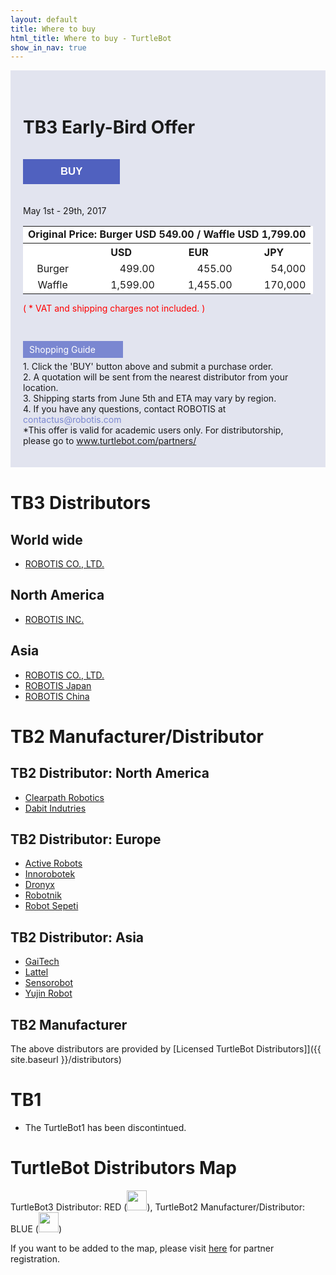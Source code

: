 ```yaml
---
layout: default
title: Where to buy
html_title: Where to buy - TurtleBot
show_in_nav: true
---
```


<style>
  .event_box { background-color:#e2e4ef; padding:20px; margin-bottom:40px; }
  .btn_box { padding:10px 60px; background-color:#5061bf; color:#ffffff; font-weight:bold; font-size:1.2em; border:0px; margin-bottom:20px;  }
  .early-bird  {background-color:#ffffff; margin-bottom: 0px; }
  .early-bird th {text-align:center; }
  .early-bird td {text-align:right; }
  .early-bird .td_l {text-align:left; }
  .early-bird .td_c {text-align:center; }
</style>

<div class="event_box">

  <h1 id="tb3-distributors"  style="padding:15px 0;">TB3 Early-Bird Offer</h1>

  <button onclick="window.open( 'https://goo.gl/forms/BRTL7Bu4L7RcCJAa2', '_blank') " target="_blank"  class="btn_box">BUY</button>

  <p>May 1st - 29th, 2017</p>

  <table class="table table-bordered early-bird">
    <tr>
      <td colspan='4' class="td_l"><b>Original Price: Burger USD 549.00 / Waffle USD 1,799.00</b></td>
    </tr>
    <tr>
      <th></th>
      <th>USD</th>
      <th>EUR</th>
      <th>JPY</th>
    </tr>
    <tr>
      <td class="td_c">Burger</td>
      <td>499.00</td>
      <td>455.00</td>
      <td>54,000</td>
    </tr>
    <tr>
      <td class="td_c">Waffle</td>
      <td>1,599.00</td>
      <td>1,455.00</td>
      <td>170,000</td>
    </tr>
  </table>

  <p style="color:#ff0000;padding-bottom: 30px;">( * VAT and shipping charges not included. )</p>

  <p style="line-height:1.6em;">
    <div style="background-color:#7a87d1; padding:5px 10px; color:#ffffff;width:140px; margin:5px 0; ">Shopping Guide</div>
    1. Click the 'BUY' button above and submit a purchase order. <br/>
    2. A quotation will be sent from the nearest distributor from your location. <br/>
    3. Shipping starts from June 5th and ETA may vary by region. <br/>
    4. If you have any questions, contact ROBOTIS at <span style="color:#7a87d1;">contactus@robotis.com </span><br/>
    *This offer is valid for academic users only. For distributorship, please go to <a href="http://www.turtlebot.com/partners/" target="_blank">www.turtlebot.com/partners/</a>
  </p>

</div>

# TB3 Distributors

## World wide
- <a href="http://en.robotis.com/">ROBOTIS CO., LTD.</a>

## North America
- <a href="http://robotis.us/">ROBOTIS INC.</a>

## Asia
- <a href="http://www.robotis.com/">ROBOTIS CO., LTD.</a>
- <a href="http://jp.robotis.com/">ROBOTIS Japan</a>
- <a href="http://cn.robotis.com/">ROBOTIS China</a>

# TB2 Manufacturer/Distributor

## TB2 Distributor: North America

- <a href="http://www.clearpathrobotics.com/turtlebot_2">Clearpath Robotics</a>
- <a href="http://dabit.industries/">Dabit Indutries</a>

## TB2 Distributor: Europe

- <a href="http://www.active-robots.com/brands/turtlebot">Active Robots</a>
- <a href="http://inrobotek.com.tr/ProductWithTab.aspx?MenuID=28">Innorobotek</a>
- <a href="http://www.dronyx.com/">Dronyx</a>
- <a href="http://www.robotnik.eu/mobile-robots/turtlebot-ros/">Robotnik</a>
- <a href="http://www.robotsepeti.com/arama/turtlebot">Robot Sepeti</a>

## TB2 Distributor: Asia

- <a href="http://www.gaitech.hk/">GaiTech</a>
- <a href="http://www.lattel.my/">Lattel</a>
- <a href="http://www.sensorobots.net/">Sensorobot</a>
- <a href="http://garage.yujinrobot.com/">Yujin Robot</a>

## TB2 Manufacturer

The above distributors are provided by [Licensed TurtleBot Distributors]]({{ site.baseurl }}/distributors)

# TB1

- The TurtleBot1 has been discontintued.

# TurtleBot Distributors Map

TurtleBot3 Distributor: RED (<img id="pin red" src="{{ site.baseurl }}/assets/images/pin_r.png" alt="" height="32px" />), TurtleBot2 Manufacturer/Distributor: BLUE (<img id="pin blue" src="{{ site.baseurl }}/assets/images/pin_b.png" alt="" height="32px" />)

If you want to be added to the map, please visit <a href="{{ site.baseurl }}/partners">here</a> for partner registration.

<script type="text/javascript" src="https://embed.github.com/view/geojson/turtlebot/map/master/Distributors.geojson"></script>
